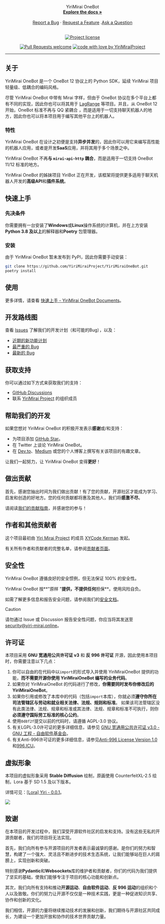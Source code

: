 
<div align="center">
  YiriMirai OneBot
  <br />
  <a href="#about"><strong>Explore the docs »</strong></a>
  <br />
  <br />
  <a href="https://github.com/YiriMiraiProject/YiriMiraiOneBot/issues/new?assignees=&labels=bug&template=01_BUG_REPORT.md&title=bug%3A+">Report a Bug</a>
  ·
  <a href="https://github.com/YiriMiraiProject/YiriMiraiOneBot/issues/new?assignees=&labels=enhancement&template=02_FEATURE_REQUEST.md&title=feat%3A+">Request a Feature</a>
  .<a href="https://github.com/YiriMiraiProject/YiriMiraiOneBot/discussions">Ask a Question</a>
</div>

<div align="center">
<br />

[![Project license](https://img.shields.io/github/license/YiriMiraiProject/YiriMiraiOneBot.svg?style=flat-square)](LICENSE)

[![Pull Requests welcome](https://img.shields.io/badge/PRs-welcome-ff69b4.svg?style=flat-square)](https://github.com/YiriMiraiProject/YiriMiraiOneBot/issues?q=is%3Aissue+is%3Aopen+label%3A%22help+wanted%22)
[![code with love by YiriMiraiProject](https://img.shields.io/badge/%3C%2F%3E%20with%20%E2%99%A5%20by-YiriMiraiProject-ff1414.svg?style=flat-square)](https://github.com/YiriMiraiProject)

</div>



---

## 关于

YiriMirai OneBot 是一个 OneBot 12 协议上的 Python SDK，延续 YiriMirai 项目轻量级、低耦合的编码风格。

尽管 YiriMirai OneBot 中带有 Mirai 字样，但由于 OneBot 协议在多个平台上都有不同的实现，因此你也可以将其用于 [LagRange](https://github.com/LagrangeDev/Lagrange.Core) 等项目。并且，从 OneBot 12 开始，OneBot 标准不再与 QQ 紧耦合 ，而是适用于一切支持聊天机器人的地方，因此你也可以将本项目用于编写其他平台上的机器人。

### 特性

YiriMirai OneBot 在设计之初便是支持**异步并发**的，因此你可以用它来编写高性能的机器人应用，或者是开发**SaaS**应用，并将其用于多个场景之中。

YiriMirai OneBot 不再**与 `mirai-api-http` 耦合**，而是适用于一切支持 OneBot 11/12 标准的地方。

YiriMirai OneBot 的姊妹项目 YiriBot 正在开发，该框架将提供更多适用于聊天机器人开发的**高级API**和**插件系统**。

## 快速上手

### 先决条件

你需要拥有一台安装了**Windows**或**Linux**操作系统的计算机，并在上方安装**Python 3.8 及以上**的解释器和**Poetry** 包管理器。

### 安装

由于 YiriMirai OneBot 暂未发布到 PyPI，因此你需要手动安装：

```bash
git clone https://github.com/YiriMiraiProject/YiriMiraiOneBot.git
poetry install
```

## 使用

更多详情，请查看 [快速上手 - YiriMirai OneBot Documents](https://docs.yiri-mirai.online/getting-started/)。

## 开发路线图

查看 [Issues](https://github.com/YiriMiraiProject/YiriMiraiOneBot/issues) 了解我们的开发计划（和可能的Bug），以及：

- [近期的新功能计划](https://github.com/YiriMiraiProject/YiriMiraiOneBot/issues?q=label%3Aenhancement+is%3Aopen+sort%3Areactions-%2B1-desc)
- [最严重的 Bug](https://github.com/YiriMiraiProject/YiriMiraiOneBot/issues?q=is%3Aissue+is%3Aopen+label%3Abug+sort%3Areactions-%2B1-desc)
- [最新的 Bug](https://github.com/YiriMiraiProject/YiriMiraiOneBot/issues?q=is%3Aopen+is%3Aissue+label%3Abug)

## 获取支持

你可以通过如下方式来获取我们的支持：

- [GitHub Discussions](https://github.com/YiriMiraiProject/YiriMiraiOneBot/discussions)
- 联系 [YiriMirai Project](https://github.com/YiriMiraiProject) 的组织成员

## 帮助我们的开发

如果您想对 YiriMirai OneBot 的积极开发表示**感谢**或/和支持：

- 为项目添加 [GitHub Star](https://github.com/YiriMiraiProject/YiriMiraiOneBot)。
- 在 Twitter 上谈论 YiriMirai OneBot。
- 在 [Dev.to](https://dev.to/)、[Medium](https://medium.com/) 或您的个人博客上撰写有关该项目的有趣文章。

让我们一起努力，让 YiriMirai OneBot 变得**更好**！

## 做出贡献

首先，感谢您抽出时间为我们做出贡献！有了您的贡献，开源社区才能成为学习、启发和创造的好地方。您的任何贡献都将惠及其他人，我们将**感激不尽**。


请阅读[我们的贡献指南](docs/CONTRIBUTING.md)，并感谢您的参与！

## 作者和其他贡献者

这个项目最初由 [Yiri Mirai Project](https://github.com/YiriMiraiProject) 的成员 [XYCode Kerman](https://github.com/XYCode-Kerman) 发起。

有关所有作者和贡献者的完整名单，请参阅[贡献者页面](https://github.com/YiriMiraiProject/YiriMiraiOneBot/contributors)。

## 安全性

YiriMirai OneBot 遵循良好的安全惯例，但无法保证 100% 的安全性。

YiriMirai OneBot 按**"原样 "**提供，不提供任何**担保**。使用风险自负。

如需了解更多信息和报告安全问题，请参阅我们的[安全文档](docs/SECURITY.md)。

> [!caution]
>
> 请勿通过 Issue 或 Discussion 报告安全性问题，你应当将其发送至 [security@yiri-mirai.online](mailto:security@yiri-mirai.online)。

## 许可证

本项目采用 **GNU 宽通用公共许可证 v3** 和 **反 996 许可证** 开源，因此使用本项目时，你需要注意以下几点：

1. 你可以自由的在代码中以`import`的形式导入并使用 YiriMiraiOneBot 提供的功能，**而不需要开源你使用 YiriMiraiOneBot 编写的业务代码**。
2. 如果你对 YiriMiraiOneBot 的代码进行了修改，**你需要同时发布你修改后的 YiriMiraiOneBot**。
3. 如果你引用或修改了本库中的代码（包括`import`本库），你就必须**遵守你所在司法管辖区与劳动和就业相关法律、法规、规则和标准**。
   如果该司法管辖区没有此类法律、法规、规章和标准或其法律、法规、规章和标准不可执行，则你**必须遵守国际劳工标准的核心公约**。
4. 使用`0d8f2f`提交以前的代码时，请遵循 AGPL-3.0 协议。
5. 有关LGPL-3.0许可证的更多详细信息，请参见 [GNU 宽通用公共许可证 v3.0 - GNU 工程 - 自由软件基金会](https://www.gnu.org/licenses/lgpl-3.0.html)。
6. 有关Anti-996许可证的更多详细信息，请参见[Anti-996 License Version 1.0](https://github.com/kattgu7/Anti-996-License)和[996.ICU](https://996.icu/#/zh_CN)。

## 虚拟形象

本项目的虚拟形象采用 **Stable Diffusion** 绘制，原画使用 CounterfeitXL-2.5 绘制，Lora 基于 SD 1.5 及以下版本。

详情可见：[[Lora] Yiri - 0.0.1](https://tusiart.com/models/741735105371917919)。

![](./docs/images/vtuber.png)

## 致谢

在本项目的开发过程中，我们深受开源软件社区的启发和支持。没有这些无私的开源贡献者，我们的项目将无法实现。

首先，我们向所有参与开源项目的开发者表示最诚挚的感谢。是你们的努力和智慧，构建了一个强大、灵活且不断进步的技术生态系统，让我们能够站在巨人的肩膀上，实现创新和突破。

特别感谢**Pydantic**和**Websockets**库的维护者和贡献者，你们的代码为我们提供了坚实的基础，使我们能够专注于项目的核心功能和创新点。

其次，我们向所有支持和推动**开源运动**、**自由软件运动**、**反 996 运动**的组织和个人以及致敬。你们的努力让开源不仅仅是一种技术实践，更是一种促进知识共享、协作和创新的文化。

我们相信，开源的力量将继续推动技术的发展和创新，我们期待与开源社区共同成长，为建设一个更加开放和协作的技术世界贡献力量。
